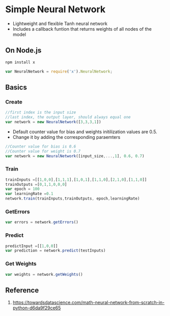 # Simple Neural Network

* Lightweight and flexible Tanh neural network
* Includes a callback funtion that returns weights of all nodes of the model

## On Node.js

```sh
npm install x
```
```js
var NeuralNetwork = require('x').NeuralNetwork;
```

## Basics

### Create
```js
//first index is the input size
//last index, the output layer, should always equal one
var network = new NeuralNetwork([3,3,3,1])   
```
* Default counter value for bias and weights initilization values are 0.5.
* Change it by adding the corresponding paraemters
```js
//Counter value for bias is 0.6
//Counter value for weight is 0.7
var network = new NeuralNetwork([input_size,...,1], 0.6, 0.7)   
```
### Train 
```js
trainInputs =[[1,0,0],[1,1,1],[1,0,1],[1,1,0],[2,1,0],[1,1,0]]
trainOutputs =[0,1,1,0,0,0]
var epoch = 100
var learningRate =0.1
network.train(trainInputs,trainOutputs, epoch,learningRate)
```
### GetErrors
```js getErrors
var errors = network.getErrors()
```
### Predict
```js
predictInput =[[1,0,0]] 
var prediction = network.predict(testInputs)
```
### Get Weights
```js
var weights = network.getWeights()
```


## Reference

1. https://towardsdatascience.com/math-neural-network-from-scratch-in-python-d6da9f29ce65